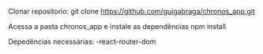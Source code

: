 Clonar repositorio:
git clone https://github.com/guigabraga/chronos_app.git

Acessa a pasta chronos_app e instale as dependências
npm install

Depedências necessárias:
-react-router-dom
